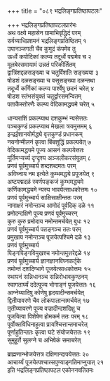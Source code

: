 +++
title = "०८९ भद्रलिङ्गप्रतिष्ठापटलः"

+++
भद्रलिङ्गप्रतिष्ठापटलप्रारंभः    
अथ वक्ष्ये महासेन ग्रामाभिवृद्धिदं परम्  
सर्वव्याधिप्रशमनं भद्रलिङ्गप्रतिष्ठितम्  १  
उपानञ्जगती चैव कुमुदं कंपमेव तु  
ऊर्ध्वे कपोदिकां कल्प्य तदूर्ध्वे पद्ममेव च  २  
मूलबेरसमायामं उन्नतं परिकीर्तितम्  
द्वात्रिंशद्दळसङ्ख्या च चतुर्विंशति सङ्ख्यया  ३  
षोडशं दळसङ्ख्या च वसुसङ्ख्या दळन्तथा  
तदूर्ध्वे कर्णिकां कल्प्य पार्श्वेषु छदनं चरेत्  ४  
षोडश स्तंभसंयुक्तं चतुर्द्वारसमन्वितम्  
पताकैस्तोरणैः कल्प्य वेदिकामद्ध्यमे चरेत्  ५  

धान्यराशिं प्रकल्प्याथ दशकुम्भं न्यसेत्ततः  
पञ्चकुण्डं प्रकल्प्याथ मेखला त्रयमुत्तमम्  ६  
इन्द्रईशानयोर्मद्ध्ये वृत्तकुण्डं प्रधानकम्  
नयनोन्मीलनं कृत्वा बिंबशुद्धिं प्रकल्पयेत्  ७  
वेदिकामद्ध्यमे पूज्य आसनं कल्पयेत्ततः  
मूर्तिमभ्यर्च्य दृग्दृश्य अञ्जलीकरसंयुतम्  ८  
प्रणवं पूर्वमुच्चार्य शब्दशब्दमतः परम्  
अविघ्नाय नम इत्येते कुम्भमद्ध्ये प्रपूजयेत्  ९  
अष्टपद्मदळं स्वर्णपङ्कजं कुम्भमद्ध्यमे  
कर्णिकामद्ध्यमे न्यस्य भावयेत्साधकोत्तमः  १०  
प्रणवं पूर्वमुच्चार्य साक्षिसाक्षीन्ततः परम्  
नामाक्षरं नमोन्तञ्च आमोदं पूर्वदिक् दळे  ११  
प्रमोदन्दक्षिणे पूज्य प्रणवं पूर्वमुच्चरन्  
कुरु कुरु प्रमोदाय नमोन्तमर्चयेत् बुधः  १२  
प्रणवं पूर्वमुच्चार्य पतङ्गञ्च ततः परम्  
प्रमुखाय नमोन्तञ्च पूजयेत्पश्चिमे दळे  १३  
प्रणवं पूर्वमुच्चार्य  
पिङ्गपिङ्गविमुखश्च नमोन्तमुत्तरेद्दळे  १४  
प्रणवं पूर्वमुच्चार्य ज्ञानज्ञानविघ्नकर्तृके  
तमोन्तं दशदिग्भागे पूजयेत्साधकोत्तमः  १५  
स्थापनं सन्निधानञ्च सन्निरोधावकुण्ठनम्  
स्वागतार्घ्यं ददेत्पूज्य भोगाङ्गं पूजयेत्ततः  १६  
आग्नेय्यादिषु कोणेषु हृदयादीन्समर्चयेत्  
द्वितीयावरणे चैव लोकपालान्समर्चयेत्  १७  
तृतीय्यावरणे पूज्य वज्रादीन्दशदिक्षु च  
पूजयित्वा विशेषेण होमकर्म ततः परम्  १८  
पूर्वोक्तविधिनाहुत्वा प्रायश्चित्तान्तमाचरेत्  
पूर्णाहुतिन्ततः कृत्वा घटे संयोजयेत्ततः  १९  
सुमुहूर्ते सुलग्ने च अभिषेकं समाचरेत्  

ब्राह्मणान्भोजयेत्तत्र दक्षिणान्दापयेत्ततः  २०  
आचार्य्यं पूजयेत्पश्चात्सपुण्याङ्गतिमाप्नुयात्  २१  
इति भद्रलिङ्गप्रतिष्ठापटल एकोननवतितमः    
